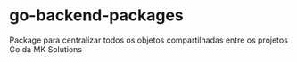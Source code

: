 # go-backend-packages
Package para centralizar todos os objetos compartilhadas entre os projetos Go da MK Solutions
